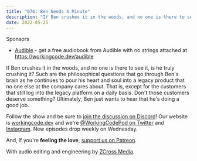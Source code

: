 ```yaml
---
title: "076: Ben Needs A Minute"
description: "If Ben crushes it in the woods, and no one is there to see it, is he truly crushing it?"
date: 2022-05-25
---
```


<script async defer onload="redcircleIframe();" src="https://api.podcache.net/embedded-player/sh/30227421-bc27-45c2-bfb4-861def7dd4cc/ep/027a7799-2485-4353-ab16-7992b160ca3b"></script><div class="redcirclePlayer-027a7799-2485-4353-ab16-7992b160ca3b"></div>

Sponsors
- [Audible](https://workingcode.dev/audible) - get a free audiobook from Audible with no strings attached at https://workingcode.dev/audible

If Ben crushes it in the woods, and no one is there to see it, is he truly crushing it? Such are the philosophical questions that go through Ben's brain as he continues to pour his heart and soul into a legacy product that no one else at the company cares about. That is, except for the customers that still log into the legacy platform on a daily basis. Don't those customers deserve something? Ultimately, Ben just wants to hear that he's doing a good job.

Follow the show and be sure to [join the discussion on Discord][working-code-discord]! Our website is [workingcode.dev][working-code] and we're [@WorkingCodePod on Twitter][working-code-twitter] and [Instagram][working-code-instagram]. New episodes drop weekly on Wednesday.

And, if you're **feeling the love**, [support us on Patreon][working-code-patreon].

[working-code]: https://workingcode.dev/
[working-code-discord]: https://workingcode.dev/discord/
[working-code-instagram]: https://www.instagram.com/workingcodepod/
[working-code-patreon]: https://www.patreon.com/workingcodepod
[working-code-twitter]: https://twitter.com/WorkingCodePod

With audio editing and engineering by [ZCross Media](https://www.zcross.media/).